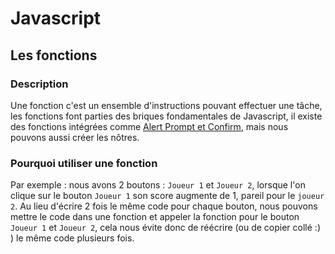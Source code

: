 # Javascript

## Les fonctions 

### Description

Une fonction c'est un ensemble d'instructions pouvant effectuer une tâche, les fonctions font parties des briques fondamentales de Javascript, il existe des fonctions intégrées comme [Alert Prompt et Confirm](AlertPromptConfirm.md), mais nous pouvons aussi créer les nôtres.

### Pourquoi utiliser une fonction

Par exemple : nous avons 2 boutons : `Joueur 1` et `Joueur 2`, lorsque l'on clique sur le bouton `Joueur 1` son score augmente de 1, pareil pour le `joueur 2`. Au lieu d'écrire 2 fois le même code pour chaque bouton, nous pouvons mettre le code dans une fonction et appeler la fonction pour le bouton `Joueur 1` et `Joueur 2`, cela nous évite donc de réécrire (ou de copier collé :) ) le même code plusieurs fois.